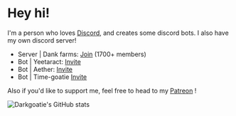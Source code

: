 # Hey hi!
I'm a person who loves [Discord](https://discord.com), and creates some discord bots. I also have my own discord server! 
- Server | Dank farms: [Join](https://dsc.gg/farms) (1700+ members)
- Bot | Yeetaract: [Invite](https://dsc.gg/yeet-giveaways)
- Bot | Aether: [Invite](https://discord.com/oauth2/authorize?client_id=%20805537268349665290&permissions=8&scope=bot%20applications.commands)
- Bot | Time-goatie [Invite](https://discord.com/api/oauth2/authorize?client_id=821735361750892584&permissions=8&scope=bot)

Also if you'd like to support me, feel free to head to my [Patreon](https://patreon.com/aether1611) !

![Darkgoatie's GitHub stats](https://github-readme-stats.vercel.app/api?username=Darkgoatie&count_private=true&theme=merko&show_invites=true)

